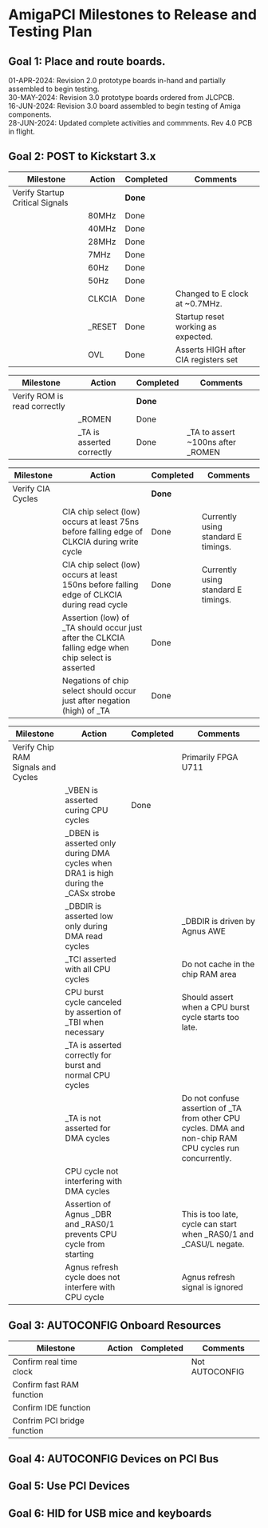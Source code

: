 # AmigaPCI Milestones to Release and Testing Plan

## Goal 1: Place and route boards.

01-APR-2024: Revision 2.0 prototype boards in-hand and partially assembled to begin testing.  
30-MAY-2024: Revision 3.0 prototype boards ordered from JLCPCB.  
16-JUN-2024: Revision 3.0 board assembled to begin testing of Amiga components.  
28-JUN-2024: Updated complete activities and commments. Rev 4.0 PCB in flight.  

## Goal 2: POST to Kickstart 3.x

Milestone|Action|Completed|Comments
-|-|-|-
Verify Startup Critical Signals||**Done**|
||80MHz|Done|
||40MHz|Done|
||28MHz|Done|
||7MHz|Done|
||60Hz|Done|
||50Hz|Done|
||CLKCIA|Done|Changed to E clock at ~0.7MHz.
||_RESET|Done|Startup reset working as expected.
||OVL|Done|Asserts HIGH after CIA registers set

Milestone|Action|Completed|Comments
-|-|-|-
Verify ROM is read correctly||**Done**|
||_ROMEN|Done|
||_TA is asserted correctly|Done|_TA to assert ~100ns after _ROMEN

Milestone|Action|Completed|Comments
-|-|-|-
Verify CIA Cycles||**Done**|
||CIA chip select (low) occurs at least 75ns before falling edge of CLKCIA during write cycle|Done|Currently using standard E timings.
||CIA chip select (low) occurs at least 150ns before falling edge of CLKCIA during read cycle|Done|Currently using standard E timings.
||Assertion (low) of _TA should occur just after the CLKCIA falling edge when chip select is asserted|Done
||Negations of chip select should occur just after negation (high) of _TA|Done

Milestone|Action|Completed|Comments
-|-|-|-
Verify Chip RAM Signals and Cycles|||Primarily FPGA U711
||_VBEN is asserted curing CPU cycles|Done
||_DBEN is asserted only during DMA cycles when DRA1 is high during the _CASx strobe
||_DBDIR is asserted low only during DMA read cycles||_DBDIR is driven by Agnus AWE
||_TCI asserted with all CPU cycles||Do not cache in the chip RAM area
||CPU burst cycle canceled by assertion of _TBI when necessary||Should assert when a CPU burst cycle starts too late.
||_TA is asserted correctly for burst and normal CPU cycles||
||_TA is not asserted for DMA cycles||Do not confuse assertion of _TA from other CPU cycles. DMA and non-chip RAM CPU cycles run concurrently.
||CPU cycle not interfering with DMA cycles||
||Assertion of Agnus _DBR and _RAS0/1 prevents CPU cycle from starting||This is too late, cycle can start when _RAS0/1 and _CASU/L negate.
||Agnus refresh cycle does not interfere with CPU cycle||Agnus refresh signal is ignored

## Goal 3: AUTOCONFIG Onboard Resources  

Milestone|Action|Completed|Comments
-|-|-|-
Confirm real time clock|||Not AUTOCONFIG
Confirm fast RAM function|||
Confirm IDE function|||
Confrim PCI bridge function|||

## Goal 4: AUTOCONFIG Devices on PCI Bus

## Goal 5: Use PCI Devices

## Goal 6: HID for USB mice and keyboards

